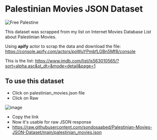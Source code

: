 # Palestinian Movies JSON Dataset
 ![Free Palestine](https://img.shields.io/badge/FreePalestine-%F0%9F%87%B5%F0%9F%87%B8%20Tech_For_Palestine-D83838?labelColor=01B861&color=D83838&link=https%3A%2F%2Ftechforpalestine.org%2Flearn-more)

This dataset was scrapped from my list on Internet Movies Database List about Palestinian Movies. 

Using **apify** actor to scrap the data and download the file:
https://console.apify.com/actors/poWuYPmbfLGBn5Mf8/console 

This is the list:
https://www.imdb.com/list/ls563010565/?sort=alpha,asc&st_dt=&mode=detail&page=1

## To use this dataset

- Click on palestinian_movies.json file
- Click on Raw

![image](https://github.com/sondosaabed/Palestinian-Movies-JSON-Dataset/assets/65151701/6ebda3c3-d39a-4514-a5d0-d121df5aa98b)
- Copy the link
- Now it's usable for raw JSON response
- https://raw.githubusercontent.com/sondosaabed/Palestinian-Movies-JSON-Dataset/main/palestinian_movies.json
